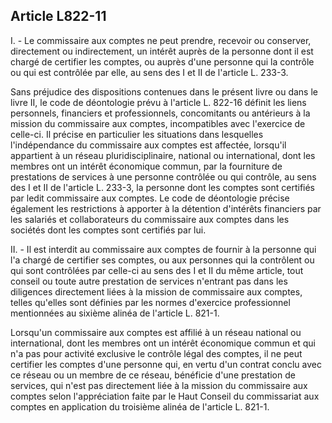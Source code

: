 Article L822-11
----
I. - Le commissaire aux comptes ne peut prendre, recevoir ou conserver,
directement ou indirectement, un intérêt auprès de la personne dont il est
chargé de certifier les comptes, ou auprès d'une personne qui la contrôle ou qui
est contrôlée par elle, au sens des I et II de l'article L. 233-3.

Sans préjudice des dispositions contenues dans le présent livre ou dans le livre
II, le code de déontologie prévu à l'article L. 822-16 définit les liens
personnels, financiers et professionnels, concomitants ou antérieurs à la
mission du commissaire aux comptes, incompatibles avec l'exercice de celle-ci.
Il précise en particulier les situations dans lesquelles l'indépendance du
commissaire aux comptes est affectée, lorsqu'il appartient à un réseau
pluridisciplinaire, national ou international, dont les membres ont un intérêt
économique commun, par la fourniture de prestations de services à une personne
contrôlée ou qui contrôle, au sens des I et II de l'article L. 233-3, la
personne dont les comptes sont certifiés par ledit commissaire aux comptes. Le
code de déontologie précise également les restrictions à apporter à la détention
d'intérêts financiers par les salariés et collaborateurs du commissaire aux
comptes dans les sociétés dont les comptes sont certifiés par lui.

II. - Il est interdit au commissaire aux comptes de fournir à la personne qui
l'a chargé de certifier ses comptes, ou aux personnes qui la contrôlent ou qui
sont contrôlées par celle-ci au sens des I et II du même article, tout conseil
ou toute autre prestation de services n'entrant pas dans les diligences
directement liées à la mission de commissaire aux comptes, telles qu'elles sont
définies par les normes d'exercice professionnel mentionnées au sixième alinéa
de l'article L. 821-1.

Lorsqu'un commissaire aux comptes est affilié à un réseau national ou
international, dont les membres ont un intérêt économique commun et qui n'a pas
pour activité exclusive le contrôle légal des comptes, il ne peut certifier les
comptes d'une personne qui, en vertu d'un contrat conclu avec ce réseau ou un
membre de ce réseau, bénéficie d'une prestation de services, qui n'est pas
directement liée à la mission du commissaire aux comptes selon l'appréciation
faite par le Haut Conseil du commissariat aux comptes en application du
troisième alinéa de l'article L. 821-1.
